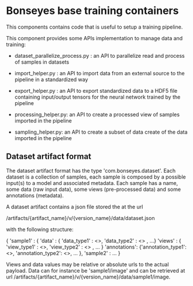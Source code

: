 Bonseyes base training containers
=====================================

This components contains code that is useful to setup a training pipeline.

This component provides some APIs implementation to manage data and training:

  - dataset_parallelize_process.py : an API to parallelize read and process of samples in datasets

  - import_helper.py : an API to import data from an external source to the 
    pipeline in a standardized way

  - export_helper.py : an API to export standardized data to a HDF5 file
    containing input/output tensors for the neural network trained by the 
    pipeline

  - processing_helper.py: an API to create a processed view of samples
    imported in the pipeline

  - sampling_helper.py: an API to create a subset of data create of the
    data imported in the pipeline


Dataset artifact format
---------------------------

The dataset artifact format has the type 'com.bonseyes.dataset'. Each dataset is a collection of samples, each sample is
composed by a possible input(s) to a model and associated metadata. Each sample has a name, some data (raw input data), 
some views (pre-processed data) and some annotations (metadata).
  
A dataset artifact contains a json file stored the at the url

/artifacts/{artifact_name}/v/{version_name}/data/dataset.json

with the following structure:
  
{ 'sample1' : { 'data' : { 'data_type1' : <<value>>, 'data_type2' : <<value>> , ...}
                'views' : { 'view_type1' : <<value>>, 'view_type2' : <<value>> , ... }
                'annotations': {'annotation_type1': <<value>>, 'annotation_type2': <<value>>, ... },
  'sample2' : ... 
}

Views and data values may be relative or absolute urls to the actual payload. Data can for instance be 'sample1/image' 
and can be retrieved at url /artifacts/{artifact_name}/v/{version_name}/data/sample1/image.
